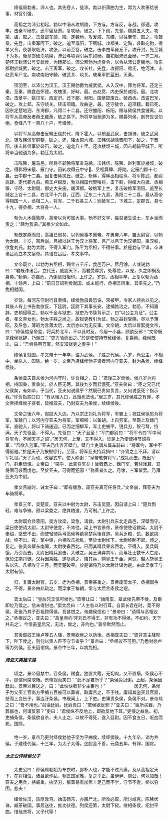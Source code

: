 
　　绛侯周勃者，沛人也。其先卷人，徙沛。勃以织薄曲为生，常为人吹箫给丧事，材官引彊。

　　高祖之为沛公初起，勃以中涓从攻胡陵，下方与。方与反，与战，卻適。攻丰。击秦军砀东。还军留及萧。复攻砀，破之。下下邑，先登。赐爵五大夫。攻蒙、虞，取之。击章邯车骑，殿。定魏地。攻爰戚、东缗，以往至栗，取之。攻齧桑，先登。击秦军阿下，破之。追至濮阳，下甄城。攻都关、定陶，袭取宛朐，得单父令。夜袭取临济，攻张，以前至卷，破之。击李由军雍丘下。攻开封，先至城下为多。後章邯破杀项梁，沛公与项羽引兵东如砀。自初起沛还至砀，一岁二月。楚怀王封沛公号安武侯，为砀郡长。沛公拜勃为虎贲令，以令从沛公定魏地。攻东郡尉於城武，破之。击王离军，破之。攻长社，先登。攻颍阳、缑氏，绝河津。击赵贲军尸北。南攻南阳守齮，破武关、峣关。破秦军於蓝田，灭秦。

　　项羽至，以沛公为汉王。汉王赐勃爵为威武侯。从入汉中，拜为将军。还定三秦，至秦，赐食邑怀德。攻槐里、好畤，最。击赵贲、内史保於咸阳，最。北攻漆。击章平、姚卬军。西定汧。还下郿、频阳。围章邯废丘。破西丞。击盗巴军，破之。攻上邽。东守峣关。转击项籍。攻曲逆，最。还守敖仓，追项籍。籍已死，因东定楚地泗、东海郡，凡得二十二县。还守雒阳、栎阳，赐与颍侯共食锺离。以将军从高帝反者燕王臧荼，破之易下。所将卒当驰道为多。赐爵列侯，剖符世世勿绝。食绛八千一百八十户，号绛侯。

　　以将军从高帝击反韩王信於代，降下霍人。以前至武泉，击胡骑，破之武泉北。转攻韩信军铜鞮，破之。还，降太原六城。击韩信胡骑晋阳下，破之，下晋阳。後击韩信军於硰石，破之，追北八十里。还攻楼烦三城，因击胡骑平城下，所将卒当驰道为多。勃迁为太尉。

　　击陈豨，屠马邑。所将卒斩豨将军乘马絺。击韩信、陈豨、赵利军於楼烦，破之。得豨将宋最、雁门守。因转攻得云中守、丞相箕肆、将勋。定雁门郡十七县，云中郡十二县。因复击豨灵丘，破之，斩豨，得豨丞相程纵、将军陈武、都尉高肆。定代郡九县。燕王卢绾反，勃以相国代樊哙将，击下蓟，得绾大将抵、丞相偃、守陉、太尉弱、御史大夫施，屠浑都。破绾军上兰，复击破绾军沮阳。追至长城定上谷十二县，右北平十六县，辽西、辽东二十九县，渔阳二十二县。最从高帝得相国一人，丞相二人，将军、二千石各三人；别破军二，下城三，定郡五，县七十九，得丞相、大将各一人。

　　勃为人木彊敦厚，高帝以为可属大事。勃不好文学，每召诸生说士，东乡坐而责之：“趣为我语。”其椎少文如此。

　　勃既定燕而归，高祖已崩矣，以列侯事孝惠帝。孝惠帝六年，置太尉官，以勃为太尉。十岁，高后崩。吕禄以赵王为汉上将军，吕产以吕王为汉相国，秉汉权，欲危刘氏。勃为太尉，不得入军门。陈平为丞相，不得任事。於是勃与平谋，卒诛诸吕而立孝文皇帝。其语在吕后、孝文事中。

　　文帝既立，以勃为右丞相，赐金五千斤，食邑万户。居月馀，人或说勃曰：“君既诛诸吕，立代王，威震天下，而君受厚赏，处尊位，以宠，久之即祸及身矣。”勃惧，亦自危，乃谢请归相印。上许之。岁馀，丞相平卒，上复以勃为丞相。十馀月，上曰：“前日吾诏列侯就国，或未能行，丞相吾所重，其率先之。”乃免相就国。

　　岁馀，每河东守尉行县至绛，绛侯勃自畏恐诛，常被甲，令家人持兵以见之。其後人有上书告勃欲反，下廷尉。廷尉下其事长安，逮捕勃治之。勃恐，不知置辞。吏稍侵辱之。勃以千金与狱吏，狱吏乃书牍背示之，曰“以公主为证”。公主者，孝文帝女也，勃太子胜之尚之，故狱吏教引为证。勃之益封受赐，尽以予薄昭。及系急，薄昭为言薄太后，太后亦以为无反事。文帝朝，太后以冒絮提文帝，曰：“绛侯绾皇帝玺，将兵於北军，不以此时反，今居一小县，顾欲反邪！”文帝既见绛侯狱辞，乃谢曰：“吏方验而出之。”於是使使持节赦绛侯，复爵邑。绛侯既出，曰：“吾尝将百万军，然安知狱吏之贵乎！”

　　绛侯复就国。孝文帝十一年卒，谥为武侯。子胜之代侯。六岁，尚公主，不相中，坐杀人，国除。绝一岁，文帝乃择绛侯勃子贤者河内守亚夫，封为条侯，续绛侯後。

　　条侯亚夫自未侯为河内守时，许负相之，曰：“君後三岁而侯。侯八岁为将相，持国秉，贵重矣，於人臣无两。其後九岁而君饿死。”亚夫笑曰：“臣之兄已代父侯矣，有如卒，子当代，亚夫何说侯乎？然既已贵如负言，又何说饿死？指示我。”许负指其口曰：“有从理入口，此饿死法也。”居三岁，其兄绛侯胜之有罪，孝文帝择绛侯子贤者，皆推亚夫，乃封亚夫为条侯，续绛侯後。

　　文帝之後六年，匈奴大入边。乃以宗正刘礼为将军，军霸上；祝兹侯徐厉为将军，军棘门；以河内守亚夫为将军，军细柳：以备胡。上自劳军。至霸上及棘门军，直驰入，将以下骑送迎。已而之细柳军，军士吏被甲，锐兵刃，彀弓弩，持满。天子先驱至，不得入。先驱曰：“天子且至！”军门都尉曰：“将军令曰‘军中闻将军令，不闻天子之诏’。”居无何，上至，又不得入。於是上乃使使持节诏将军：“吾欲入劳军。”亚夫乃传言开壁门。壁门士吏谓从属车骑曰：“将军约，军中不得驱驰。”於是天子乃按辔徐行。至营，将军亚夫持兵揖曰：“介胄之士不拜，请以军礼见。”天子为动，改容式车。使人称谢：“皇帝敬劳将军。”成礼而去。既出军门，群臣皆惊。文帝曰：“嗟乎，此真将军矣！曩者霸上、棘门军，若兒戏耳，其将固可袭而虏也。至於亚夫，可得而犯邪！”称善者久之。月馀，三军皆罢。乃拜亚夫为中尉。

　　孝文且崩时，诫太子曰：“即有缓急，周亚夫真可任将兵。”文帝崩，拜亚夫为车骑将军。

　　孝景三年，吴楚反。亚夫以中尉为太尉，东击吴楚。因自请上曰：“楚兵剽轻，难与争锋。原以梁委之，绝其粮道，乃可制。”上许之。

　　太尉既会兵荥阳，吴方攻梁，梁急，请救。太尉引兵东北走昌邑，深壁而守。梁日使使请太尉，太尉守便宜，不肯往。梁上书言景帝，景帝使使诏救梁。太尉不奉诏，坚壁不出，而使轻骑兵弓高侯等绝吴楚兵後食道。吴兵乏粮，饥，数欲挑战，终不出。夜，军中惊，内相攻击扰乱，至於太尉帐下。太尉终卧不起。顷之，复定。後吴奔壁东南陬，太尉使备西北。已而其精兵果奔西北，不得入。吴兵既饿，乃引而去。太尉出精兵追击，大破之。吴王濞弃其军，而与壮士数千人亡走，保於江南丹徒。汉兵因乘胜，遂尽虏之，降其兵，购吴王千金。月馀，越人斩吴王头以告。凡相攻守三月，而吴楚破平。於是诸将乃以太尉计谋为是。由此梁孝王与太尉有卻。

　　归，复置太尉官。五岁，迁为丞相，景帝甚重之。景帝废栗太子，丞相固争之，不得。景帝由此疏之。而梁孝王每朝，常与太后言条侯之短。

　　窦太后曰：“皇后兄王信可侯也。”景帝让曰：“始南皮、章武侯先帝不侯，及臣即位乃侯之。信未得封也。”窦太后曰：“人主各以时行耳。自窦长君在时，竟不得侯，死後乃其子彭祖顾得侯。吾甚恨之。帝趣侯信也！”景帝曰：“请得与丞相议之。”丞相议之，亚夫曰：“高皇帝约‘非刘氏不得王，非有功不得侯。不如约，天下共击之’。今信虽皇后兄，无功，侯之，非约也。”景帝默然而止。

　　其後匈奴王徐卢等五人降，景帝欲侯之以劝後。丞相亚夫曰：“彼背其主降陛下，陛下侯之，则何以责人臣不守节者乎？”景帝曰：“丞相议不可用。”乃悉封徐卢等为列侯。亚夫因谢病。景帝中三年，以病免相。
##### 周亚夫英雄末路
　　顷之，景帝居禁中，召条侯，赐食。独置大胾，无切肉，又不置櫡。条侯心不平，顾谓尚席取櫡。景帝视而笑曰：“此不足君所乎？”条侯免冠谢。上起，条侯因趋出。景帝以目送之，曰：“此怏怏者非少主臣也！”　
　　　
　　居无何，条侯子为父买工官尚方甲楯五百被可以葬者。取庸苦之，不予钱。庸知其盗买县官器，怒而上变告子，事连汙条侯。书既闻上，上下吏。吏簿责条侯，条侯不对。景帝骂之曰：“吾不用也。”召诣廷尉。廷尉责曰：“君侯欲反邪？”亚夫曰：“臣所买器，乃葬器也，何谓反邪？”吏曰：“君侯纵不反地上，即欲反地下耳。”吏侵之益急。初，吏捕条侯，条侯欲自杀，夫人止之，以故不得死，遂入廷尉。因不食五日，呕血而死。国除。
#####
　　绝一岁，景帝乃更封绛侯勃他子坚为平曲侯，续绛侯後。十九年卒，谥为共侯。子建德代侯，十三年，为太子太傅。坐酎金不善，元鼎五年，有罪，国除。

##### 太史公评绛侯父子
　　太史公曰：绛侯周勃始为布衣时，鄙朴人也，才能不过凡庸。及从高祖定天下，在将相位，诸吕欲作乱，勃匡国家难，复之乎正。虽伊尹、周公，何以加哉！亚夫之用兵，持威重，执坚刃，穰苴曷有加焉！足己而不学，守节不逊，终以穷困。悲夫！

　　绛侯佐汉，质厚敦笃。始击砀东，亦围尸北。所攻必取，所讨咸克。陈豨伏诛，臧荼破国。事居送往，推功伏德。列侯还第，太尉下狱。继相条侯，绍封平曲。惜哉贤将，父子代辱！